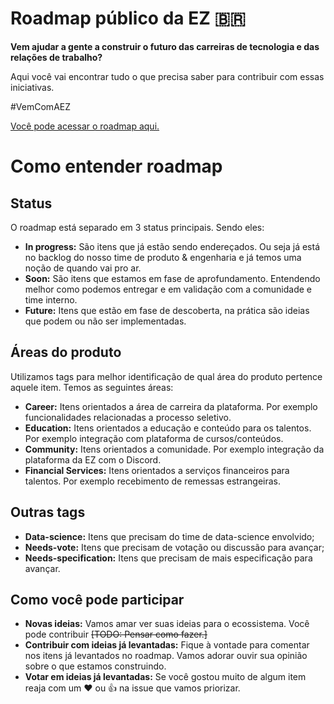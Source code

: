 # Roadmap público da EZ 🇧🇷
**Vem ajudar a gente a construir o futuro das carreiras de tecnologia e das relações de trabalho?**

Aqui você vai encontrar tudo o que precisa saber para contribuir com essas iniciativas. 

#VemComAEZ


[Você pode acessar o roadmap aqui.](https://github.com/orgs/ezDevs/projects/1)

# Como entender roadmap

## Status
O roadmap está separado em 3 status principais.  Sendo eles:

 - **In progress:** São itens que já estão sendo endereçados. Ou seja já está no backlog do nosso time de produto & engenharia e já temos uma noção de quando vai pro ar.
 - **Soon:** São itens que estamos em fase de aprofundamento. Entendendo melhor como podemos entregar e em validação com a comunidade e time interno.
 - **Future:** Itens que estão em fase de descoberta, na prática são ideias que podem ou não ser implementadas.

## Áreas do produto
Utilizamos tags para melhor identificação de qual área do produto pertence aquele item. Temos as seguintes áreas:

- **Career:** Itens orientados a área de carreira da plataforma. Por exemplo funcionalidades relacionadas a processo seletivo.
- **Education:** Itens orientados a educação e conteúdo para os talentos. Por exemplo integração com plataforma de cursos/conteúdos.
- **Community:** Itens orientados a comunidade. Por exemplo integração da plataforma da EZ com o Discord.
- **Financial Services:** Itens orientados a serviços financeiros para talentos. Por exemplo recebimento de remessas estrangeiras.  

## Outras tags
- **Data-science:** Itens que precisam do time de data-science envolvido;
- **Needs-vote:** Itens que precisam de votação ou discussão para avançar;
- **Needs-specification:** Itens que precisam de mais especificação para avançar.

## Como você pode participar

- **Novas ideias:** Vamos amar ver suas ideias para o ecossistema. Você pode contribuir ~~[TODO: Pensar como fazer.]~~
- **Contribuir com ideias já levantadas:** Fique à vontade para comentar nos itens já levantados no roadmap. Vamos adorar ouvir sua opinião sobre o que estamos construindo.
- **Votar em ideias já levantadas:** Se você gostou muito de algum item reaja com um ❤️ ou 👍 na issue que vamos priorizar.
